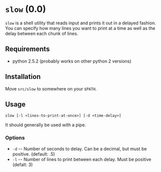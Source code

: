 # ```slow``` (0.0)

```slow``` is a shell utility that reads input and prints it out in a delayed fashion.  You can specify how many lines you want to print at a time as well as the delay between each chunk of lines.

## Requirements

* python 2.5.2 (probably works on other python 2 versions)

## Installation

Move ```src/slow``` to somewhere on your ```$PATH```.

## Usage
    slow [-l <lines-to-print-at-once>] [-d <time-delay>]

It should generally be used with a pipe.

### Options

* ```-d``` -- Number of seconds to delay.  Can be a decimal, but must be positive. (default: .5)
* ```-l``` -- Number of lines to print between each delay.  Must be positive (defalt: 3)
